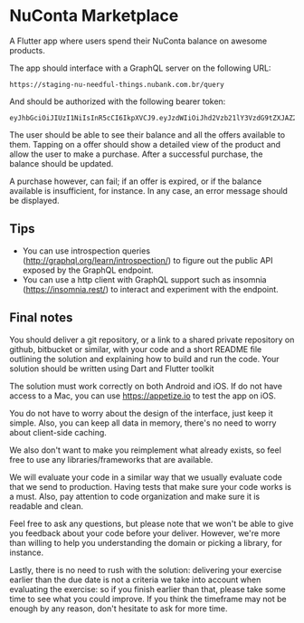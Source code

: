 # NuConta Marketplace

A Flutter app where users spend their NuConta balance on awesome products.

The app should interface with a GraphQL server on the following URL:

```
https://staging-nu-needful-things.nubank.com.br/query
```

And should be authorized with the following bearer token:

```
eyJhbGciOiJIUzI1NiIsInR5cCI6IkpXVCJ9.eyJzdWIiOiJhd2Vzb21lY3VzdG9tZXJAZ21haWwuY29tIn0.cGT2KqtmT8KNIJhyww3T8fAzUsCD5_vxuHl5WbXtp8c
```

The user should be able to see their balance and all the offers available to them.
Tapping on a offer should show a detailed view of the product and allow the user
to make a purchase. After a successful purchase, the balance should be updated.

A purchase however, can fail; if an offer is expired, or if the balance available
is insufficient, for instance. In any case, an error message should be displayed.

## Tips

- You can use introspection queries (http://graphql.org/learn/introspection/) to figure out the public API exposed by the GraphQL endpoint.
- You can use a http client with GraphQL support such as insomnia (https://insomnia.rest/) to interact and experiment with the endpoint.

## Final notes

You should deliver a git repository, or a link to a shared private repository on
github, bitbucket or similar, with your code and a short README file outlining
the solution and explaining how to build and run the code. Your solution should be written using Dart and Flutter toolkit

The solution must work correctly on both Android and iOS. If do not have access
to a Mac, you can use https://appetize.io to test the app on iOS.

You do not have to worry about the design of the interface, just keep it simple. Also,
you can keep all data in memory, there's no need to worry about client-side caching.

We also don't want to make you reimplement what already exists, so feel free to use any
libraries/frameworks that are available.

We will evaluate your code in a similar way that we usually evaluate
code that we send to production. Having tests that make sure your code works is a must.
Also, pay attention to code organization and make sure it is readable and clean.

Feel free to ask any questions, but please note that we won't be able to give you
feedback about your code before your deliver. However, we're more than willing to help
you understanding the domain or picking a library, for instance.

Lastly, there is no need to rush with the solution: delivering your exercise earlier than the due date
is not a criteria we take into account when evaluating the exercise: so if you finish earlier than that,
please take some time to see what you could improve. If you think the timeframe may not be enough
by any reason, don't hesitate to ask for more time.
